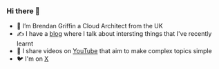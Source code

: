### Hi there 👋

- 🔭 I’m Brendan Griffin a Cloud Architect from the UK
- ✍️ I have a [blog](https://brendg.co.uk) where I talk about intersting things that I've recently learnt
- 📼 I share videos on [YouTube](https://www.youtube.com/user/brendankarl) that aim to make complex topics simple
- 🐦 I'm on [X](https://x.com/brendankarl)
